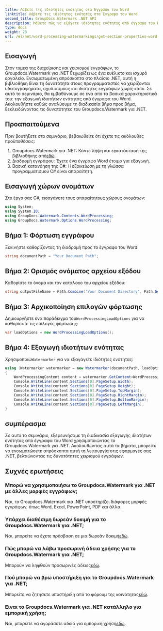 ```yaml
---
title: Λάβετε τις ιδιότητες ενότητας στα Έγγραφα του Word
linktitle: Λάβετε τις ιδιότητες ενότητας στα Έγγραφα του Word
second_title: GroupDocs.Watermark .NET API
description: Μάθετε πώς να εξάγετε ιδιότητες ενότητας από έγγραφα του Word χρησιμοποιώντας το υδατογράφημα Groupdocs για .NET. Βελτιώστε τις δυνατότητες χειρισμού εγγράφων σας χωρίς κόπο.
type: docs
weight: 23
url: /el/net/word-processing-watermarkings/get-section-properties-word-docs/
---
```

## Εισαγωγή
Στον τομέα της διαχείρισης και χειρισμού εγγράφων, το Groupdocs.Watermark για .NET ξεχωρίζει ως ένα ευέλικτο και ισχυρό εργαλείο. Ενσωματωμένη απρόσκοπτα στο πλαίσιο .NET, αυτή η βιβλιοθήκη δίνει τη δυνατότητα στους προγραμματιστές να χειρίζονται υδατογραφήματα, σχολιασμούς και ιδιότητες εγγράφων χωρίς κόπο. Σε αυτό το σεμινάριο, θα εμβαθύνουμε σε ένα από τα βασικά χαρακτηριστικά του: την εξαγωγή ιδιοτήτων ενότητας από έγγραφα του Word. Ακολουθήστε καθώς αναλύουμε τη διαδικασία βήμα προς βήμα, ξεκλειδώνοντας τις δυνατότητες του Groupdocs.Watermark για .NET.
## Προαπαιτούμενα
Πριν βουτήξετε στο σεμινάριο, βεβαιωθείτε ότι έχετε τις ακόλουθες προϋποθέσεις:
1.  Groupdocs.Watermark για .NET: Κάντε λήψη και εγκατάσταση της βιβλιοθήκης από[εδώ](https://releases.groupdocs.com/Watermark/net/).
2. Διαδρομή εγγράφου: Έχετε ένα έγγραφο Word έτοιμο για εξαγωγή.
3. Βασική κατανόηση της C#: Η εξοικείωση με τη γλώσσα προγραμματισμού C# είναι απαραίτητη.

## Εισαγωγή χώρων ονομάτων
Στο έργο σας C#, εισαγάγετε τους απαραίτητους χώρους ονομάτων:
```csharp
using System;
using System.IO;
using GroupDocs.Watermark.Contents.WordProcessing;
using GroupDocs.Watermark.Options.WordProcessing;
```
## Βήμα 1: Φόρτωση εγγράφου
Ξεκινήστε καθορίζοντας τη διαδρομή προς το έγγραφο του Word:
```csharp
string documentPath = "Your Document Path";
```
## Βήμα 2: Ορισμός ονόματος αρχείου εξόδου
Καθορίστε το όνομα και τον κατάλογο του αρχείου εξόδου:
```csharp
string outputFileName = Path.Combine("Your Document Directory", Path.GetFileName(documentPath));
```
## Βήμα 3: Αρχικοποίηση επιλογών φόρτωσης
 Δημιουργήστε ένα παράδειγμα του`WordProcessingLoadOptions` για να καθορίσετε τις επιλογές φόρτωσης:
```csharp
var loadOptions = new WordProcessingLoadOptions();
```
## Βήμα 4: Εξαγωγή ιδιοτήτων ενότητας
 Χρησιμοποιώ`Watermarker` για να εξαγάγετε ιδιότητες ενότητας:
```csharp
using (Watermarker watermarker = new Watermarker(documentPath, loadOptions))
{
    WordProcessingContent content = watermarker.GetContent<WordProcessingContent>();
    Console.WriteLine(content.Sections[0].PageSetup.Width);
    Console.WriteLine(content.Sections[0].PageSetup.Height);
    Console.WriteLine(content.Sections[0].PageSetup.TopMargin);
    Console.WriteLine(content.Sections[0].PageSetup.RightMargin);
    Console.WriteLine(content.Sections[0].PageSetup.BottomMargin);
    Console.WriteLine(content.Sections[0].PageSetup.LeftMargin);
}
```

## συμπέρασμα
Σε αυτό το σεμινάριο, εξερευνήσαμε τη διαδικασία εξαγωγής ιδιοτήτων ενότητας από έγγραφα του Word χρησιμοποιώντας το Groupdocs.Watermark για .NET. Ακολουθώντας αυτά τα βήματα, μπορείτε να ενσωματώσετε απρόσκοπτα αυτή τη λειτουργία στις εφαρμογές σας .NET, βελτιώνοντας τις δυνατότητες χειρισμού εγγράφων.
## Συχνές ερωτήσεις
### Μπορώ να χρησιμοποιήσω το Groupdocs.Watermark για .NET με άλλες μορφές εγγράφων;
Ναι, το Groupdocs.Watermark για .NET υποστηρίζει διάφορες μορφές εγγράφων, όπως Word, Excel, PowerPoint, PDF και άλλα.
### Υπάρχει διαθέσιμη δωρεάν δοκιμή για το Groupdocs.Watermark για .NET;
 Ναι, μπορείτε να έχετε πρόσβαση σε μια δωρεάν δοκιμή[εδώ](https://releases.groupdocs.com/).
### Πώς μπορώ να λάβω προσωρινή άδεια χρήσης για το Groupdocs.Watermark για .NET;
 Μπορούν να ληφθούν προσωρινές άδειες[εδώ](https://purchase.groupdocs.com/temporary-license/).
### Πού μπορώ να βρω υποστήριξη για το Groupdocs.Watermark για .NET;
 Μπορείτε να ζητήσετε υποστήριξη από το φόρουμ της κοινότητας[εδώ](https://forum.groupdocs.com/c/watermark/19).
### Είναι το Groupdocs.Watermark για .NET κατάλληλο για εμπορική χρήση;
 Ναι, μπορείτε να αγοράσετε άδεια για εμπορική χρήση[εδώ](https://purchase.groupdocs.com/buy).